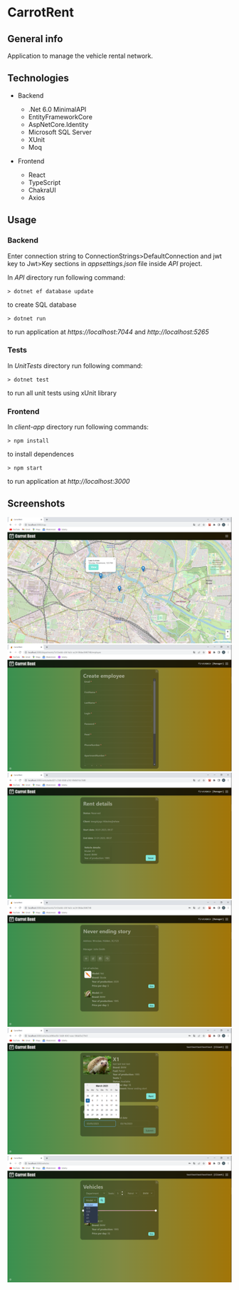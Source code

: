 # CarrotRent

## General info
Application to manage the vehicle rental network.

## Technologies
-  Backend
    - .Net 6.0 MinimalAPI
    - EntityFrameworkCore
    - AspNetCore.Identity
    - Microsoft SQL Server
    - XUnit
    - Moq

- Frontend
    - React
    - TypeScript
    - ChakraUI
    - Axios

## Usage

### Backend
Enter connection string to ConnectionStrings>DefaultConnection and jwt key to Jwt>Key sections in _appsettings.json_ file inside _API_ project.

In _API_ directory run following command:
```console
> dotnet ef database update
```
to create SQL database

```console
> dotnet run
```
to run application at _https://localhost:7044_ and _http://localhost:5265_

### Tests
In _UnitTests_ directory run following command:
```console
> dotnet test
```
to run all unit tests using xUnit library

### Frontend
In _client-app_ directory run following commands:
```console
> npm install
```
to install dependences 
```console
> npm start
```
to run application at _http://localhost:3000_

## Screenshots
![map view](https://github.com/Damian0401/CarrotRent.App/blob/main/images/carrot-rent-map.png)
![create view](https://github.com/Damian0401/CarrotRent.App/blob/main/images/carrot-rent-create.png)
![details view](https://github.com/Damian0401/CarrotRent.App/blob/main/images/carrot-rent-details.png)
![department view](https://github.com/Damian0401/CarrotRent.App/blob/main/images/carrot-rent-department.png)
![vehicle view](https://github.com/Damian0401/CarrotRent.App/blob/main/images/carrot-rent-vehicle.png)
![vehicles view](https://github.com/Damian0401/CarrotRent.App/blob/main/images/carrot-rent-vehicles.png)
